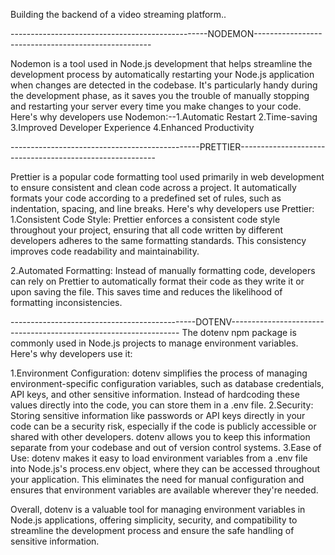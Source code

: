 Building the backend of a video streaming platform..

-------------------------------------------------NODEMON----------------------------------------------------

Nodemon is a tool used in Node.js development that helps streamline the development process by automatically restarting your Node.js application when changes are detected in the codebase. It's particularly handy during the development phase, as it saves you the trouble of manually stopping and restarting your server every time you make changes to your code.
Here's why developers use Nodemon:--1.Automatic Restart 2.Time-saving 3.Improved Developer Experience 4.Enhanced Productivity


-----------------------------------------------PRETTIER---------------------------------------------------------

Prettier is a popular code formatting tool used primarily in web development to ensure consistent and clean code across a project. It automatically formats your code according to a predefined set of rules, such as indentation, spacing, and line breaks. Here's why developers use Prettier:
1.Consistent Code Style: Prettier enforces a consistent code style throughout your project, ensuring that all code written by different developers adheres to the same formatting standards. This consistency improves code readability and maintainability.

2.Automated Formatting: Instead of manually formatting code, developers can rely on Prettier to automatically format their code as they write it or upon saving the file. This saves time and reduces the likelihood of formatting inconsistencies.


----------------------------------------------DOTENV-----------------------------------------------------------------
The dotenv npm package is commonly used in Node.js projects to manage environment variables. Here's why developers use it:

1.Environment Configuration: dotenv simplifies the process of managing environment-specific configuration variables, such as database credentials, API keys, and other sensitive information. Instead of hardcoding these values directly into the code, you can store them in a .env file.
2.Security: Storing sensitive information like passwords or API keys directly in your code can be a security risk, especially if the code is publicly accessible or shared with other developers. dotenv allows you to keep this information separate from your codebase and out of version control systems.
3.Ease of Use: dotenv makes it easy to load environment variables from a .env file into Node.js's process.env object, where they can be accessed throughout your application. This eliminates the need for manual configuration and ensures that environment variables are available wherever they're needed.

Overall, dotenv is a valuable tool for managing environment variables in Node.js applications, offering simplicity, security, and compatibility to streamline the development process and ensure the safe handling of sensitive information.